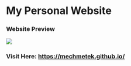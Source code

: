 # My Personal Website
### Website Preview
![](https://mechmetek.github.io/images/website-preview.png)
### Visit Here: https://mechmetek.github.io/
